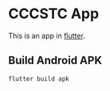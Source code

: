 # CCCSTC App

This is an app in [flutter](https://flutter.io).

## Build Android APK

```
flutter build apk
```

